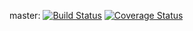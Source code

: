 master: [![Build Status](https://app.travis-ci.com/ivarfan/nyu6063hw.svg?token=QbbqkRqCsU3s7JeGGtio&branch=master)](https://app.travis-ci.com/ivarfan/nyu6063hw)
[![Coverage Status](https://coveralls.io/repos/github/ivarfan/nyu6063hw/badge.svg?branch=master)](https://coveralls.io/github/ivarfan/nyu6063hw?branch=master)
